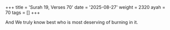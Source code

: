 +++
title = 'Surah 19, Verses 70'
date = '2025-08-27'
weight = 2320
ayah = 70
tags = []
+++

And We truly know best who is most deserving of burning in it.